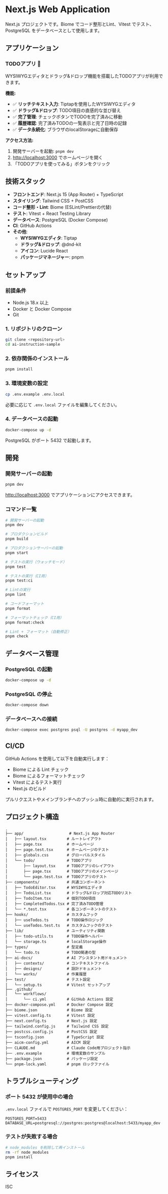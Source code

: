 # Next.js Web Application

Next.js プロジェクトです。Biome でコード整形とLint、Vitest でテスト、PostgreSQL をデータベースとして使用します。

## アプリケーション

### TODOアプリ 📝

WYSIWYGエディタとドラッグ&ドロップ機能を搭載したTODOアプリが利用できます。

**機能:**
- ✅ **リッチテキスト入力**: Tiptapを使用したWYSIWYGエディタ
- ✅ **ドラッグ&ドロップ**: TODO項目の直感的な並び替え
- ✅ **完了管理**: チェックボタンでTODOを完了済みに移動
- ✅ **履歴確認**: 完了済みTODOの一覧表示と完了日時の記録
- ✅ **データ永続化**: ブラウザのlocalStorageに自動保存

**アクセス方法:**
1. 開発サーバーを起動: `pnpm dev`
2. [http://localhost:3000](http://localhost:3000) でホームページを開く
3. 「TODOアプリを使ってみる」ボタンをクリック

## 技術スタック

- **フロントエンド**: Next.js 15 (App Router) + TypeScript
- **スタイリング**: Tailwind CSS + PostCSS
- **コード整形・Lint**: Biome (ESLint/Prettierの代替)
- **テスト**: Vitest + React Testing Library
- **データベース**: PostgreSQL (Docker Compose)
- **CI**: GitHub Actions
- **その他**: 
  - **WYSIWYGエディタ**: Tiptap
  - **ドラッグ&ドロップ**: @dnd-kit
  - **アイコン**: Lucide React
  - **パッケージマネージャー**: pnpm

## セットアップ

### 前提条件

- Node.js 18.x 以上
- Docker と Docker Compose
- Git

### 1. リポジトリのクローン

```bash
git clone <repository-url>
cd ai-instruction-sample
```

### 2. 依存関係のインストール

```bash
pnpm install
```

### 3. 環境変数の設定

```bash
cp .env.example .env.local
```

必要に応じて `.env.local` ファイルを編集してください。

### 4. データベースの起動

```bash
docker-compose up -d
```

PostgreSQL がポート 5432 で起動します。

## 開発

### 開発サーバーの起動

```bash
pnpm dev
```

[http://localhost:3000](http://localhost:3000) でアプリケーションにアクセスできます。

### コマンド一覧

```bash
# 開発サーバーの起動
pnpm dev

# プロダクションビルド
pnpm build

# プロダクションサーバーの起動
pnpm start

# テストの実行（ウォッチモード）
pnpm test

# テストの実行（CI用）
pnpm test:ci

# Lintの実行
pnpm lint

# コードフォーマット
pnpm format

# フォーマットチェック（CI用）
pnpm format:check

# Lint + フォーマット（自動修正）
pnpm check
```

## データベース管理

### PostgreSQL の起動

```bash
docker-compose up -d
```

### PostgreSQL の停止

```bash
docker-compose down
```

### データベースへの接続

```bash
docker-compose exec postgres psql -U postgres -d myapp_dev
```

## CI/CD

GitHub Actions を使用して以下を自動実行します：

- Biome による Lint チェック
- Biome によるフォーマットチェック
- Vitest によるテスト実行
- Next.js のビルド

プルリクエストやメインブランチへのプッシュ時に自動的に実行されます。

## プロジェクト構造

```
.
├── app/                    # Next.js App Router
│   ├── layout.tsx         # ルートレイアウト
│   ├── page.tsx           # ホームページ
│   ├── page.test.tsx      # ホームページのテスト
│   ├── globals.css        # グローバルスタイル
│   └── todo/              # TODOアプリ
│       ├── layout.tsx     # TODOアプリのレイアウト
│       ├── page.tsx       # TODOアプリのメインページ
│       └── page.test.tsx  # TODOアプリのテスト
├── components/            # 共通コンポーネント
│   ├── TodoEditor.tsx     # WYSIWYGエディタ
│   ├── TodoList.tsx       # ドラッグ&ドロップ対応TODOリスト
│   ├── TodoItem.tsx       # 個別TODO項目
│   ├── CompletedTodos.tsx # 完了済みTODO管理
│   └── *.test.tsx         # 各コンポーネントのテスト
├── hooks/                 # カスタムフック
│   ├── useTodos.ts        # TODO操作ロジック
│   └── useTodos.test.ts   # カスタムフックのテスト
├── lib/                   # ユーティリティ関数
│   ├── todo-utils.ts      # TODO操作ヘルパー
│   └── storage.ts         # localStorage操作
├── types/                 # 型定義
│   └── todo.ts            # TODO関連の型
├── ai-docs/               # AI アシスタント用ドキュメント
│   ├── contexts/          # コンテキストファイル
│   ├── designs/           # 設計ドキュメント
│   └── works/             # 作業履歴
├── test/                  # テスト設定
│   └── setup.ts           # Vitest セットアップ
├── .github/
│   └── workflows/
│       └── ci.yml         # GitHub Actions 設定
├── docker-compose.yml     # Docker Compose 設定
├── biome.json             # Biome 設定
├── vitest.config.ts       # Vitest 設定
├── next.config.ts         # Next.js 設定
├── tailwind.config.js     # Tailwind CSS 設定
├── postcss.config.js      # PostCSS 設定
├── tsconfig.json          # TypeScript 設定
├── aicm-config.yml        # AICM 設定
├── CLAUDE.md              # Claude Code用プロジェクト指示
├── .env.example           # 環境変数のサンプル
├── package.json           # パッケージ設定
└── pnpm-lock.yaml         # pnpm ロックファイル
```

## トラブルシューティング

### ポート 5432 が使用中の場合

`.env.local` ファイルで `POSTGRES_PORT` を変更してください：

```env
POSTGRES_PORT=5433
DATABASE_URL=postgresql://postgres:postgres@localhost:5433/myapp_dev
```

### テストが失敗する場合

```bash
# node_modules を削除して再インストール
rm -rf node_modules
pnpm install
```

## ライセンス

ISC